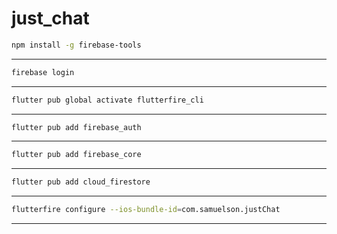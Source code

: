 # just_chat
 
```bash
npm install -g firebase-tools
```
---
```bash
firebase login
```
---
```bash
flutter pub global activate flutterfire_cli
```
---
```bash
flutter pub add firebase_auth
```
---
```bash
flutter pub add firebase_core
```
---
```bash
flutter pub add cloud_firestore
```
---
```bash
flutterfire configure --ios-bundle-id=com.samuelson.justChat
```
---

